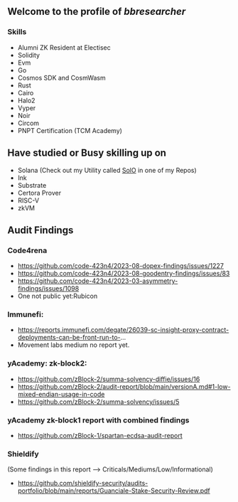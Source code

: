 ## Welcome to the profile of *bbresearcher*
### Skills
- Alumni ZK Resident at Electisec
- Solidity
- Evm
- Go
- Cosmos SDK and CosmWasm
- Rust
- Cairo
- Halo2
- Vyper
- Noir
- Circom
- PNPT Certification (TCM Academy)

## Have studied or Busy skilling up on
- Solana (Check out my Utility called [SolO](https://github.com/bbresearcher/solO) in one of my Repos)
- Ink
- Substrate
- Certora Prover
- RISC-V
- zkVM

## Audit Findings
### Code4rena
- https://github.com/code-423n4/2023-08-dopex-findings/issues/1227
- https://github.com/code-423n4/2023-08-goodentry-findings/issues/83
- https://github.com/code-423n4/2023-03-asymmetry-findings/issues/1098
- One not public yet:Rubicon

### Immunefi:
- https://reports.immunefi.com/degate/26039-sc-insight-proxy-contract-deployments-can-be-front-run-to-...
- Movement labs medium no report yet.

### yAcademy: zk-block2:
- https://github.com/zBlock-2/summa-solvency-diffie/issues/16
- https://github.com/zBlock-2/audit-report/blob/main/versionA.md#1-low-mixed-endian-usage-in-code
- https://github.com/zBlock-2/summa-solvency/issues/5

### yAcademy zk-block1 report with combined findings
- https://github.com/zBlock-1/spartan-ecdsa-audit-report

### Shieldify
(Some findings in this report --> Criticals/Mediums/Low/Informational)
- https://github.com/shieldify-security/audits-portfolio/blob/main/reports/Guanciale-Stake-Security-Review.pdf
  

<!--
**bbresearcher/bbresearcher** is a ✨ _special_ ✨ repository because its `README.md` (this file) appears on your GitHub profile.

Here are some ideas to get you started:

- 🔭 I’m currently working on ...
- 🌱 I’m currently learning ...
- 👯 I’m looking to collaborate on ...
- 🤔 I’m looking for help with ...
- 💬 Ask me about ...
- 📫 How to reach me: ...
- 😄 Pronouns: ...
- ⚡ Fun fact: ...
-->
